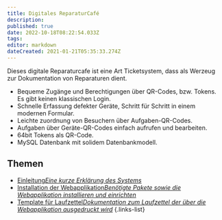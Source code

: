 ```yaml
---
title: Digitales ReparaturCafé
description: 
published: true
date: 2022-10-18T08:22:54.033Z
tags: 
editor: markdown
dateCreated: 2021-01-21T05:35:33.274Z
---
```


Dieses digitale Reparaturcafe ist eine Art Ticketsystem, dass als Werzeug zur Dokumentation von Reparaturen dient.
- Bequeme Zugänge und Berechtigungen über QR-Codes, bzw. Tokens. Es gibt keinen klassischen Login.
- Schnelle Erfassung defekter Geräte, Schritt für Schritt in einem modernen Formular.
- Leichte zuordnung von Besuchern über Aufgaben-QR-Codes.
- Aufgaben über Geräte-QR-Codes einfach aufrufen und bearbeiten.
- 64bit Tokens als QR-Code.
- MySQL Datenbank mit solidem Datenbankmodell.
 
## Themen
- [Einleitung*Eine kurze Erklärung des Systems*](/digitales_reparaturcafe/einleitung)
- [Installation der Webapplikation*Benötigte Pakete sowie die Webapplikation installieren und einrichten*](/digitales_reparaturcafe/webapplikation_install)
- [Template für Laufzettel*Dokumentation zum Laufzettel der über die Webapplikation ausgedruckt wird*](/digitales_reparaturcafe/printout_template)
{.links-list}

